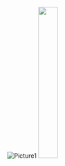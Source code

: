 ![Picture1](https://github.com/user-attachments/assets/dc30b9b4-1ea3-4ab8-9764-db61f75ce4c4)
<img src="https://github.com/user-attachments/assets/dc30b9b4-1ea3-4ab8-9764-db61f75ce4c4" width="30%">
